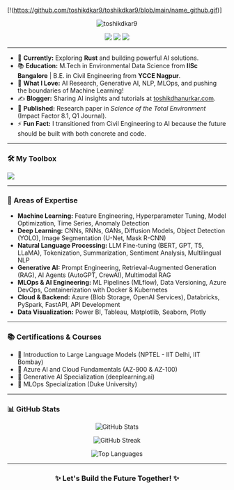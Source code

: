 [!(https://github.com/toshikdkar9/toshikdkar9/blob/main/name_github.gif)]<!-- If you want the template for my gif, email me! -->
<p align="center">
  <img src="https://komarev.com/ghpvc/?username=toshikdkar9&label=Profile%20views&color=0e75b6&style=flat" alt="toshikdkar9" />
</p>

<p align="center">
  <a href="https://linkedin.com/in/toshikd/" target="blank"><img src="https://img.shields.io/badge/LinkedIn-Connect-blue?style=for-the-badge&logo=linkedin"></a>
  <a href="https://github.com/toshikdkar9" target="blank"><img src="https://img.shields.io/badge/GitHub-Follow-black?style=for-the-badge&logo=github"></a>
  <a href="https://scholar.google.co.in/citations?user=CNQaJEUAAAAJ&hl=en" target="blank"><img src="https://img.shields.io/badge/Google%20Scholar-Research-blueviolet?style=for-the-badge&logo=google-scholar"></a>
</p>

---

- 🌟 **Currently:** Exploring **Rust** and building powerful AI solutions.
- 📚 **Education:** M.Tech in Environmental Data Science from **IISc Bangalore** | B.E. in Civil Engineering from **YCCE Nagpur**.
- 🧠 **What I Love:** AI Research, Generative AI, NLP, MLOps, and pushing the boundaries of Machine Learning!
- ✍️ **Blogger:** Sharing AI insights and tutorials at [toshikdhanurkar.com](https://toshikdhanurkar.com/).
- 📄 **Published:** Research paper in *Science of the Total Environment* (Impact Factor 8.1, Q1 Journal).
- ⚡ **Fun Fact:** I transitioned from Civil Engineering to AI because the future should be built with both concrete and code.

---

<h3 align="left">🛠️ My Toolbox</h3>
<p align="left">
  <img src="https://skillicons.dev/icons?i=python,tensorflow,pytorch,docker,kubernetes,azure,git,html,css,linux,mysql,postgresql,mongodb,redis,fastapi,rust,pandas,opencv,seaborn,matplotlib,sklearn,flask" />
</p>

---

<h3 align="left">🚀 Areas of Expertise</h3>

- **Machine Learning:** Feature Engineering, Hyperparameter Tuning, Model Optimization, Time Series, Anomaly Detection
- **Deep Learning:** CNNs, RNNs, GANs, Diffusion Models, Object Detection (YOLO), Image Segmentation (U-Net, Mask R-CNN)
- **Natural Language Processing:** LLM Fine-tuning (BERT, GPT, T5, LLaMA), Tokenization, Summarization, Sentiment Analysis, Multilingual NLP
- **Generative AI:** Prompt Engineering, Retrieval-Augmented Generation (RAG), AI Agents (AutoGPT, CrewAI), Multimodal RAG
- **MLOps & AI Engineering:** ML Pipelines (MLflow), Data Versioning, Azure DevOps, Containerization with Docker & Kubernetes
- **Cloud & Backend:** Azure (Blob Storage, OpenAI Services), Databricks, PySpark, FastAPI, API Development
- **Data Visualization:** Power BI, Tableau, Matplotlib, Seaborn, Plotly

---

<h3 align="left">📚 Certifications & Courses</h3>

- 📜 Introduction to Large Language Models (NPTEL - IIT Delhi, IIT Bombay)
- 📜 Azure AI and Cloud Fundamentals (AZ-900 & AZ-100)
- 📜 Generative AI Specialization (deeplearning.ai)
- 📜 MLOps Specialization (Duke University)

---

<h3 align="left">📊 GitHub Stats</h3>
<p align="center">
  <img src="https://github-readme-stats.vercel.app/api?username=toshikdkar9&show_icons=true&theme=tokyonight" alt="GitHub Stats" />
</p>

<p align="center">
  <img src="https://github-readme-streak-stats.herokuapp.com/?user=toshikdkar9&theme=tokyonight" alt="GitHub Streak" />
</p>

<p align="center">
  <img src="https://github-readme-stats.vercel.app/api/top-langs/?username=toshikdkar9&layout=compact&theme=tokyonight" alt="Top Languages" />
</p>

---

<h3 align="center">✨ Let's Build the Future Together! ✨</h3>
